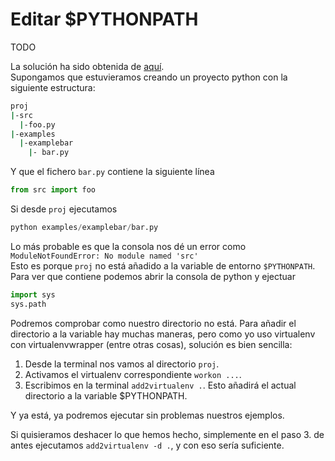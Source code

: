 # Editar $PYTHONPATH

TODO

La solución ha sido obtenida de [aquí](https://stackoverflow.com/a/17963979/3616381).  
Supongamos que estuvieramos creando un proyecto python con la siguiente estructura:  

```bash
proj
|-src
  |-foo.py
|-examples
  |-examplebar
    |- bar.py
```

Y que el fichero `bar.py` contiene la siguiente línea

```python
from src import foo
```

Si desde `proj` ejecutamos  

```python
python examples/examplebar/bar.py
```

Lo más probable es que la consola nos dé un error como  
`ModuleNotFoundError: No module named 'src'`  
Esto es porque `proj` no está añadido a la variable de entorno `$PYTHONPATH`. Para ver que contiene podemos abrir la consola de python y ejectuar

```python
import sys
sys.path
```

Podremos comprobar como nuestro directorio no está. Para añadir el directorio a la variable hay muchas maneras, pero como yo uso virtualenv con virtualenvwrapper (entre otras cosas), solución es bien sencilla:

1. Desde la terminal nos vamos al directorio `proj`.
2. Activamos el virtualenv correspondiente `workon ...`.
3. Escribimos en la terminal `add2virtualenv .`. Esto añadirá el actual directorio a la variable $PYTHONPATH.

Y ya está, ya podremos ejecutar sin problemas nuestros ejemplos.  

Si quisieramos deshacer lo que hemos hecho, simplemente en el paso 3. de antes ejecutamos `add2virtualenv -d .`, y con eso sería suficiente.